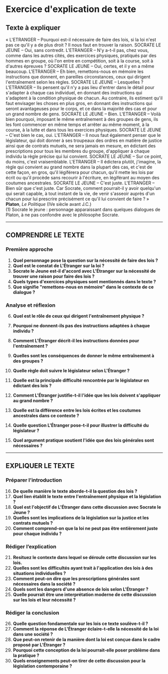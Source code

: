 # Exercice d'explication de texte

## Texte à expliquer
« L'ETRANGER – Pourquoi est-il nécessaire de faire des lois, si la loi n'est pas ce qu'il y a de plus droit ? Il nous faut en trouver la raison. SOCRATE LE JEUNE – Oui, sans contredit. L'ETRANGER – N'y a-t-il pas, chez vous, comme dans les autres cités, des exercices physiques, pratiqués par des hommes en groupe, où l'on entre en compétition, soit à la course, soit à d'autres épreuves ? SOCRATE LE JEUNE – Oui, certes, et il y en a même beaucoup. L'ETRANGER – Eh bien, remettons-nous en mémoire les instructions que donnent, en pareilles circonstances, ceux qui dirigent l'entraînement selon les règles. SOCRATE LE JEUNE – Lesquelles ? L'ETRANGER – Ils pensent qu'il n'y a pas lieu d'entrer dans le détail pour s'adapter à chaque cas individuel, en donnant des instructions qui s'adaptent à la condition physique de chacun. Au contraire, ils estiment qu'il faut envisager les choses en plus gros, en donnant des instructions qui seront avantageuses pour le corps, et ce dans la majorité des cas et pour un grand nombre de gens. SOCRATE LE JEUNE – Bien. L'ETRANGER – Voilà bien pourquoi, imposant le même entraînement à des groupes de gens, ils les font commencer en même temps et arrêter au même moment, à la course, à la lutte et dans tous les exercices physiques. SOCRATE LE JEUNE – C'est bien le cas, oui. L'ETRANGER – Il nous faut également penser que le législateur, qui doit donner à ses troupeaux des ordres en matière de justice ainsi que de contrats mutuels, ne sera jamais en mesure, en édictant des prescriptions pour tous les membres du groupe, d'appliquer à chaque individu la règle précise qui lui convient. SOCRATE LE JEUNE – Sur ce point, du moins, c'est vraisemblable. L'ETRANGER – Il édictera plutôt, j'imagine, la règle qui convient au grand nombre dans la plupart des cas, et c'est de cette façon, en gros, qu'il légiférera pour chacun, qu'il mette les lois par écrit ou qu'il procède sans recourir à l'écriture, en légiférant au moyen des coutumes ancestrales. SOCRATE LE JEUNE – C'est juste. L'ETRANGER – Bien sûr que c'est juste. Car Socrate, comment pourrait-il y avoir quelqu'un qui serait capable, à tout instant de la vie, de venir s'asseoir auprès d'un chacun pour lui prescrire précisément ce qu'il lui convient de faire ? »  
**Platon**, *Le Politique* (IVe siècle avant J.C.)  
(1) Socrate le jeune : personnage apparaissant dans quelques dialogues de Platon, à ne pas confondre avec le philosophe Socrate.

---

## COMPRENDRE LE TEXTE

### Première approche

1. **Quel personnage pose la question sur la nécessité de faire des lois ?**  
2. **Quel est le constat de L'Étranger sur la loi ?**  
3. **Socrate le Jeune est-il d'accord avec L'Étranger sur la nécessité de trouver une raison pour faire des lois ?**  
4. **Quels types d'exercices physiques sont mentionnés dans le texte ?**  
5. **Que signifie "remettons-nous en mémoire" dans le contexte de ce dialogue ?**  

### Analyse et réflexion

6. **Quel est le rôle de ceux qui dirigent l'entraînement physique ?**  
7. **Pourquoi ne donnent-ils pas des instructions adaptées à chaque individu ?**  
8. **Comment L'Étranger décrit-il les instructions données pour l'entraînement ?**  
9. **Quelles sont les conséquences de donner le même entraînement à des groupes ?**  
10. **Quelle règle doit suivre le législateur selon L'Étranger ?**  

11. **Quelle est la principale difficulté rencontrée par le législateur en édictant des lois ?**  
12. **Comment L'Étranger justifie-t-il l'idée que les lois doivent s'appliquer au grand nombre ?**  
13. **Quelle est la différence entre les lois écrites et les coutumes ancestrales dans ce contexte ?**  
14. **Quelle question L'Étranger pose-t-il pour illustrer la difficulté du législateur ?**  
15. **Quel argument pratique soutient l'idée que des lois générales sont nécessaires ?**  

---

## EXPLIQUER LE TEXTE

### Préparer l’introduction

16. **De quelle manière le texte aborde-t-il la question des lois ?**  
17. **Quel lien établit le texte entre l'entraînement physique et la législation ?**  
18. **Quel est l'objectif de L'Étranger dans cette discussion avec Socrate le Jeune ?**  
19. **Quelles sont les implications de la législation sur la justice et les contrats mutuels ?**  
20. **Comment comprend-on que la loi ne peut pas être entièrement juste pour chaque individu ?**  

### Rédiger l’explication

21. **Resituez le contexte dans lequel se déroule cette discussion sur les lois.**  
22. **Quelles sont les difficultés ayant trait à l'application des lois à des situations individuelles ?**  
23. **Comment peut-on dire que les prescriptions générales sont nécessaires dans la société ?**  
24. **Quels sont les dangers d'une absence de lois selon L'Étranger ?**  
25. **Quelle pourrait être une interprétation moderne de cette discussion sur les lois et leur nécessité ?**  

### Rédiger la conclusion

26. **Quelle question fondamentale sur les lois ce texte soulève-t-il ?**  
27. **Comment la réponse de L'Étranger éclaire-t-elle la nécessité de la loi dans une société ?**  
28. **Que peut-on retenir de la manière dont la loi est conçue dans le cadre proposé par L'Étranger ?**  
29. **Pourquoi cette conception de la loi pourrait-elle poser problème dans la pratique ?**  
30. **Quels enseignements peut-on tirer de cette discussion pour la législation contemporaine ?**  